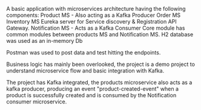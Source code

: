 A basic application with microservices architecture having the following components:
  Product MS - Also acting as a Kafka Producer
  Order MS
  Inventory MS
  Eureka server for Service discovery & Registration
  API Gateway.
  Notification MS - Acts as a Kafka Consumer
  Core module has common modules between products MS and Notification MS.
  H2 database was used as an in-memory Db 
  
Postman was used to post data and test hitting the endpoints.

Business logic has mainly been overlooked, the project is a demo project to understand microservice flow and basic integration with Kafka.

The project has Kafka integrated, the products microservice also acts as a kafka producer, producing an event "product-created-event" when a product is successfully created and is consumed by the Notification consumer microservice.


